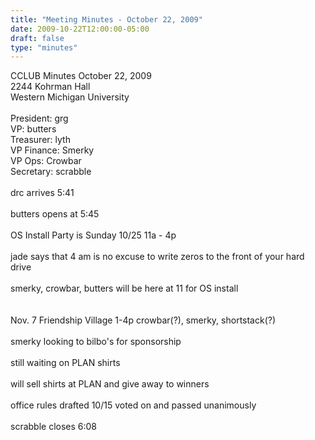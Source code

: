 ```yaml
---
title: "Meeting Minutes - October 22, 2009"
date: 2009-10-22T12:00:00-05:00
draft: false
type: "minutes"
---
```


CCLUB Minutes October 22, 2009<br />
2244 Kohrman Hall<br />
Western Michigan University<br />
<br />
President: grg<br />
VP: butters<br />
Treasurer: lyth<br />
VP Finance: Smerky<br />
VP Ops: Crowbar<br />
Secretary: scrabble<br />
<br />
drc arrives 5:41<br />
<br />
butters opens at 5:45<br />
<br />
OS Install Party is Sunday 10/25 11a - 4p<br />
<br />
jade says that 4 am is no excuse to write zeros to the front of your hard drive<br />
<br />
smerky, crowbar, butters will be here at 11 for OS install<br />
<br />
<br />
Nov. 7 Friendship Village 1-4p crowbar(?), smerky, shortstack(?)<br />
<br />
smerky looking to bilbo's for sponsorship<br />
<br />
still waiting on PLAN shirts<br />
<br />
will sell shirts at PLAN and give away to winners<br />
<br />
office rules drafted 10/15 voted on and passed unanimously<br />
<br />
scrabble closes 6:08